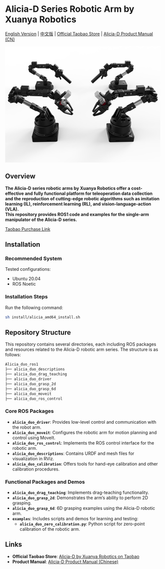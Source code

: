 # Alicia-D Series Robotic Arm by Xuanya Robotics

[English Version](README_en.md) | [中文版](README.md) | [Official Taobao Store](https://g84gtpygdv6trpvdhcsy0kfr73avcip.taobao.com/shop/view_shop.htm?appUid=RAzN8HWKU5B7MfX6JjEWgkuNfftNVbnrjbjx6fPjY9KqXB46Rvy&spm=a21n57.1.hoverItem.2) | [Alicia-D Product Manual (CN)](https://tcnqzgyay0jb.feishu.cn/wiki/ElDUwERlNilPLWkJ2e2cYGyZncb?fromScene=spaceOverview)

![Alicia-D](images/Alicia_Duo_V5_4.png)

## **Overview**

**The Alicia-D series robotic arms by Xuanya Robotics offer a cost-effective and fully functional platform for teleoperation data collection and the reproduction of cutting-edge robotic algorithms such as imitation learning (IL), reinforcement learning (RL), and vision-language-action (VLA).**  
**This repository provides ROS1 code and examples for the single-arm manipulator of the Alicia-D series.**

[Taobao Purchase Link](https://e.tb.cn/h.h6jfG5QfQVm5Ndq?tk=7T1q4aGvWz1)

## **Installation**

### **Recommended System**

Tested configurations:

- Ubuntu 20.04
- ROS Noetic

### **Installation Steps**

Run the following command:

```bash
sh install/alicia_amd64_install.sh
```

## **Repository Structure**

This repository contains several directories, each including ROS packages and resources related to the Alicia-D robotic arm series. The structure is as follows:

```
Alicia_duo_ros1
├── alicia_duo_descriptions
├── alicia_duo_drag_teaching
├── alicia_duo_driver
├── alicia_duo_grasp_2d
├── alicia_duo_grasp_6d
├── alicia_duo_moveit
├── alicia_duo_ros_control
```

### **Core ROS Packages**

- **`alicia_duo_driver`**: Provides low-level control and communication with the robot arm.
- **`alicia_duo_moveit`**: Configures the robotic arm for motion planning and control using MoveIt.
- **`alicia_duo_ros_control`**: Implements the ROS control interface for the robotic arm.
- **`alicia_duo_descriptions`**: Contains URDF and mesh files for visualization in RViz.
- **`alicia_duo_calibration`**: Offers tools for hand-eye calibration and other calibration procedures.

### **Functional Packages and Demos**

- **`alicia_duo_drag_teaching`**: Implements drag-teaching functionality.
- **`alicia_duo_grasp_2d`**: Demonstrates the arm’s ability to perform 2D grasping.
- **`alicia_duo_grasp_6d`**: 6D grasping examples using the Alicia-D robotic arm.
- **`examples`**: Includes scripts and demos for learning and testing:
  - **`alicia_duo_zero_calibration.py`**: Python script for zero-point calibration of the robotic arm.

## **Links**

- **Official Taobao Store**: [Alicia-D by Xuanya Robotics on Taobao](https://g84gtpygdv6trpvdhcsy0kfr73avcip.taobao.com/shop/view_shop.htm?appUid=RAzN8HWKU5B7MfX6JjEWgkuNfftNVbnrjbjx6fPjY9KqXB46Rvy&spm=a21n57.1.hoverItem.2)
- **Product Manual**: [Alicia-D Product Manual (Chinese)](https://tcnqzgyay0jb.feishu.cn/wiki/ElDUwERlNilPLWkJ2e2cYGyZncb?fromScene=spaceOverview)
